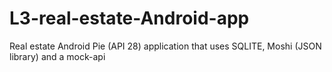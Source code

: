 # L3-real-estate-Android-app
Real estate Android Pie (API 28) application that uses SQLITE, Moshi (JSON library) and a mock-api
